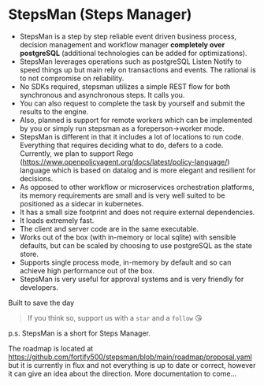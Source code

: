 # StepsMan (Steps Manager)
* StepsMan is a step by step reliable event driven business process, decision management and workflow manager **completely over postgreSQL** (additional technologies can be added for optimizations).
* StepsMan leverages operations such as postgreSQL Listen Notify to speed things up but main rely on transactions and events. The rational is to not compromise on reliability.
* No SDKs required, stepsman utilizes a simple REST flow for both synchronous and asynchronous steps. It calls you.
* You can also request to complete the task by yourself and submit the results to the engine.
* Also, planned is support for remote workers which can be implemented by you or simply run stepsman as a foreperson->worker mode.
* StepsMan is different in that it includes a lot of locations to run code. Everything that requires deciding what to do, defers to a code. Currently, we plan to support Rego (https://www.openpolicyagent.org/docs/latest/policy-language/) language which is based on datalog and is more elegant and resilient for decisions.
* As opposed to other workflow or microservices orchestration platforms, its memory requirements are small and is very well suited to be positioned as a sidecar in kubernetes.
* It has a small size footprint and does not require external dependencies.
* It loads extremely fast.
* The client and server code are in the same executable.
* Works out of the box (with in-memory or local sqlite) with sensible defaults, but can be scaled by choosing to use postgreSQL as the state store.
* Supports single process mode, in-memory by default and so can achieve high performance out of the box. 
* StepsMan is very useful for approval systems and is very friendly for developers.

Built to save the day
> If you think so, support us with a `star` and a `follow` 😘 

p.s. StepsMan is a short for Steps Manager.

The roadmap is located at https://github.com/fortify500/stepsman/blob/main/roadmap/proposal.yaml but it is currently in flux and not everything is up to date or correct, however it can give an idea about the direction.
More documentation to come...